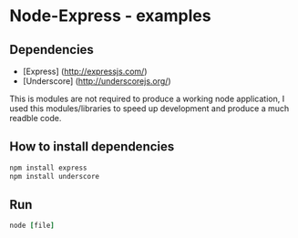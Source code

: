 # Node-Express - examples

## Dependencies

* [Express] (http://expressjs.com/)
* [Underscore] (http://underscorejs.org/)

This is modules are not required to produce a working node application, I used this modules/libraries to speed up development and produce a much readble code.

## How to install dependencies

```javascript
npm install express
npm install underscore
```
## Run

```ruby
node [file]
```


